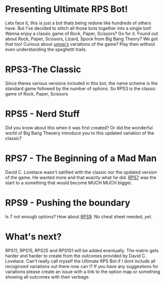 # Presenting Ultimate RPS Bot!

Lets face it, this is just a bot thats being redone like hundreds of others have. But I've decided to stitch all those bots together into a single bot! Wanna enjoy a classic game of Rock, Paper, Scissors? Go for it. Found out about Rock, Paper, Scissors, Lizard, Spock from Big Bang Theory? We got that too! Curious about [umop's](https://www.umop.com/rps.htm) variations of the game? Play then without even understanding the speghetti trails.


# RPS3-The Classic
Since theres various versions included in this bot, the name scheme is the standard game followed by the number of options. So RPS3 is the classic game of Rock, Paper, Scissors

# RPS5 - Nerd Stuff
Did you know about this when it was first created? Or did the wonderful world of Big Bang Theoery introduce you to this updated variation of the classic?

# RPS7 - The Beginning of a Mad Man
David C. Lovelace wasn't satified with the classic nor the updated version of the game. He wanted more and that exactly what he did. [RPS7](https://www.umop.com/rps7.htm) was the start to a something that would become MUCH MUCH bigger.

# RPS9 - Pushing the boundary
Is 7 not enough options? How about [RPS9](https://www.umop.com/rps9.htm). No cheat sheet needed, _yet_.

# What's next?
RPS11, RPS15, RPS25 and RPS101 will be added eventually. The matrix gets harder and harder to create from the outcomes provided by David C. Lovelace. Can't really call myself the Ultimate RPS Bot if I dont include all recoginzed variations out there now can I? If you have any suggestions for variations please create an issue with a link to the option map or something showing all outcomes with their verbage. 
